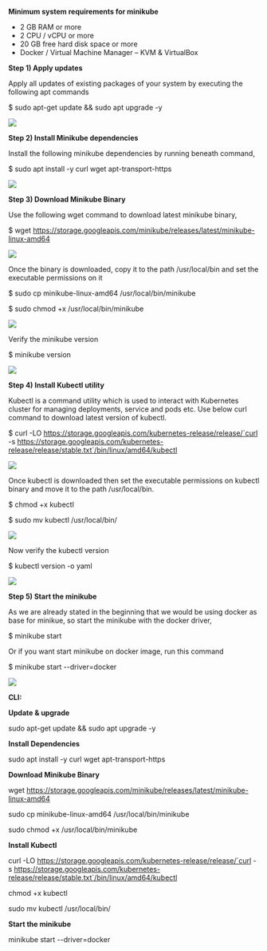 **Minimum system requirements for minikube**

- 2 GB RAM or more
- 2 CPU / vCPU or more
- 20 GB free hard disk space or more
- Docker / Virtual Machine Manager – KVM & VirtualBox

**Step 1) Apply updates**

Apply all updates of existing packages of your system by executing the following apt commands

$ sudo apt-get update && sudo apt upgrade -y

![](Aspose.Words.179b1b75-91f8-4f92-9a90-6059d5a70639.001.png)

**Step 2) Install Minikube dependencies**

Install the following minikube dependencies by running beneath command,

$ sudo apt install -y curl wget apt-transport-https

![](Aspose.Words.179b1b75-91f8-4f92-9a90-6059d5a70639.002.png)


**Step 3) Download Minikube Binary**

Use the following wget command to download latest minikube binary,

$ wget https://storage.googleapis.com/minikube/releases/latest/minikube-linux-amd64

![](Aspose.Words.179b1b75-91f8-4f92-9a90-6059d5a70639.003.png)

Once the binary is downloaded, copy it to the path /usr/local/bin and set the executable permissions on it

$ sudo cp minikube-linux-amd64 /usr/local/bin/minikube

$ sudo chmod +x /usr/local/bin/minikube

![](Aspose.Words.179b1b75-91f8-4f92-9a90-6059d5a70639.004.png)

Verify the minikube version

$ minikube version

![](Aspose.Words.179b1b75-91f8-4f92-9a90-6059d5a70639.005.png)

**Step 4) Install Kubectl utility**

Kubectl is a command utility which is used to interact with Kubernetes cluster for managing deployments, service and pods etc. Use below curl command to download latest version of kubectl.

$ curl -LO https://storage.googleapis.com/kubernetes-release/release/`curl -s https://storage.googleapis.com/kubernetes-release/release/stable.txt`/bin/linux/amd64/kubectl

![](Aspose.Words.179b1b75-91f8-4f92-9a90-6059d5a70639.006.png)


Once kubectl is downloaded then set the executable permissions on kubectl binary and move it to the path /usr/local/bin.

$ chmod +x kubectl

$ sudo mv kubectl /usr/local/bin/

![](Aspose.Words.179b1b75-91f8-4f92-9a90-6059d5a70639.007.png)

Now verify the kubectl version

$ kubectl version -o yaml

![](Aspose.Words.179b1b75-91f8-4f92-9a90-6059d5a70639.008.png)

**Step 5) Start the minikube**

As we are already stated in the beginning that we would be using docker as base for minikue, so start the minikube with the docker driver,

$ minikube start 

Or if you want start minikube on docker image, run this command

$ minikube start --driver=docker

![](Aspose.Words.179b1b75-91f8-4f92-9a90-6059d5a70639.009.png)

**CLI:**

**Update & upgrade**

sudo apt-get update && sudo apt upgrade -y

**Install Dependencies**

sudo apt install -y curl wget apt-transport-https

**Download Minikube Binary**

wget https://storage.googleapis.com/minikube/releases/latest/minikube-linux-amd64

sudo cp minikube-linux-amd64 /usr/local/bin/minikube

sudo chmod +x /usr/local/bin/minikube

**Install Kubectl** 

curl -LO https://storage.googleapis.com/kubernetes-release/release/`curl -s https://storage.googleapis.com/kubernetes-release/release/stable.txt`/bin/linux/amd64/kubectl

chmod +x kubectl

sudo mv kubectl /usr/local/bin/

**Start the minikube**

minikube start --driver=docker

